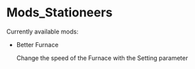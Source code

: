 # Mods_Stationeers

Currently available mods: 

* Better Furnace

  Change the speed of the Furnace with the Setting parameter
